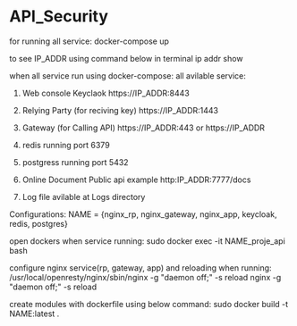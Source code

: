 # API_Security

for running all service:
docker-compose up

to see IP_ADDR using command below in terminal
ip addr show

when all service run using docker-compose:
all avilable service:

1. Web console Keyclaok
	https://IP_ADDR:8443
	
2. Relying Party (for reciving key)
	https://IP_ADDR:1443

3. Gateway (for Calling API)
	https://IP_ADDR:443 or 	https://IP_ADDR

4. redis running port 6379

5. postgress running port 5432

6. Online Document Public api example
	http:IP_ADDR:7777/docs
	 
7. Log file avilable at Logs directory

Configurations:
NAME = {nginx_rp, nginx_gateway, nginx_app, keycloak, redis, postgres}

open dockers when service running:
sudo docker exec -it NAME_proje_api bash

configure nginx service(rp, gateway, app) and reloading when running:
/usr/local/openresty/nginx/sbin/nginx -g "daemon off;" -s reload
nginx -g "daemon off;" -s reload

create modules with dockerfile using below command:
sudo docker build -t NAME:latest .
